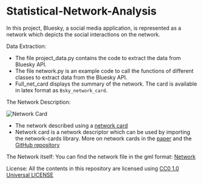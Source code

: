 # Statistical-Network-Analysis
In this project, Bluesky, a social media application, is represented as a network which depicts the social interactions on the network.

Data Extraction:
- The file project_data.py contains the code to extract the data from Bluesky API.
- The file network.py is an example code to call the functions of different classes to extract data from the Bluesky API.
- Full_net_card displays the summary of the network. The card is available in latex format as `Bsky_network_card`.
  

The Network Description:

  ![Network Card](full_net_cardnetwork_card.png)
  
- The network described using a [network card](https://github.com/vgentela/Statistical-Network-Analysis/blob/main/Bsky_network_card.tex)
- Network card is a network descriptor which can be used by importing the network-cards library. More on network cards in the [paper](https://arxiv.org/abs/2206.00026) and the [GitHub repository](https://github.com/network-cards/network-cards)
  
The Network itself:
You can find the network file in the gml format: [Network](https://github.com/vgentela/Statistical-Network-Analysis/blob/main/n17.gml)

License:
All the contents in this repository are licensed using [CC0 1.0 Universal LICENSE](https://github.com/vgentela/Statistical-Network-Analysis/blob/main/LICENSE)
